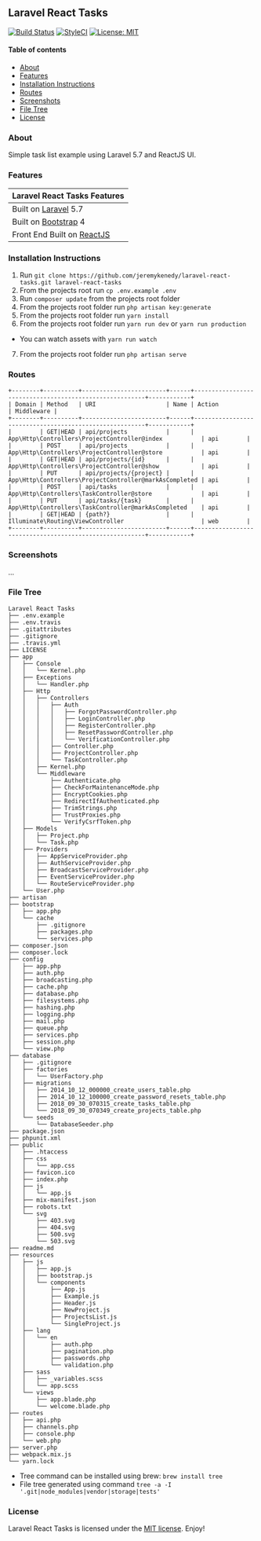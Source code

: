 ## Laravel React Tasks

[![Build Status](https://travis-ci.com/jeremykenedy/laravel-react-tasks.svg?branch=master)](https://travis-ci.com/jeremykenedy/laravel-react-tasks)
[![StyleCI](https://github.styleci.io/repos/151041710/shield?branch=master)](https://github.styleci.io/repos/151041710)
[![License: MIT](https://img.shields.io/badge/License-MIT-yellow.svg)](https://opensource.org/licenses/MIT)

#### Table of contents
- [About](#about)
- [Features](#features)
- [Installation Instructions](#installation-instructions)
- [Routes](#routes)
- [Screenshots](#screenshots)
- [File Tree](#file-tree)
- [License](#license)

### About
Simple task list example using Laravel 5.7 and ReactJS UI.

### Features
| Laravel React Tasks Features |
| :------------ |
|Built on [Laravel](http://laravel.com/) 5.7|
|Built on [Bootstrap](https://getbootstrap.com/) 4|
|Front End Built on [ReactJS](https://reactjs.org/)|

### Installation Instructions
1. Run `git clone https://github.com/jeremykenedy/laravel-react-tasks.git laravel-react-tasks`
2. From the projects root run `cp .env.example .env`
3. Run `composer update` from the projects root folder
4. From the projects root folder run `php artisan key:generate`
5. From the projects root folder run `yarn install`
6. From the projects root folder run `yarn run dev` or `yarn run production`
  * You can watch assets with `yarn run watch`
7. From the projects root folder run `php artisan serve`

### Routes

```
+--------+----------+------------------------+------+--------------------------------------------------------+------------+
| Domain | Method   | URI                    | Name | Action                                                 | Middleware |
+--------+----------+------------------------+------+--------------------------------------------------------+------------+
|        | GET|HEAD | api/projects           |      | App\Http\Controllers\ProjectController@index           | api        |
|        | POST     | api/projects           |      | App\Http\Controllers\ProjectController@store           | api        |
|        | GET|HEAD | api/projects/{id}      |      | App\Http\Controllers\ProjectController@show            | api        |
|        | PUT      | api/projects/{project} |      | App\Http\Controllers\ProjectController@markAsCompleted | api        |
|        | POST     | api/tasks              |      | App\Http\Controllers\TaskController@store              | api        |
|        | PUT      | api/tasks/{task}       |      | App\Http\Controllers\TaskController@markAsCompleted    | api        |
|        | GET|HEAD | {path?}                |      | Illuminate\Routing\ViewController                      | web        |
+--------+----------+------------------------+------+--------------------------------------------------------+------------+
```

### Screenshots
...

### File Tree

```
Laravel React Tasks
├── .env.example
├── .env.travis
├── .gitattributes
├── .gitignore
├── .travis.yml
├── LICENSE
├── app
│   ├── Console
│   │   └── Kernel.php
│   ├── Exceptions
│   │   └── Handler.php
│   ├── Http
│   │   ├── Controllers
│   │   │   ├── Auth
│   │   │   │   ├── ForgotPasswordController.php
│   │   │   │   ├── LoginController.php
│   │   │   │   ├── RegisterController.php
│   │   │   │   ├── ResetPasswordController.php
│   │   │   │   └── VerificationController.php
│   │   │   ├── Controller.php
│   │   │   ├── ProjectController.php
│   │   │   └── TaskController.php
│   │   ├── Kernel.php
│   │   └── Middleware
│   │       ├── Authenticate.php
│   │       ├── CheckForMaintenanceMode.php
│   │       ├── EncryptCookies.php
│   │       ├── RedirectIfAuthenticated.php
│   │       ├── TrimStrings.php
│   │       ├── TrustProxies.php
│   │       └── VerifyCsrfToken.php
│   ├── Models
│   │   ├── Project.php
│   │   └── Task.php
│   ├── Providers
│   │   ├── AppServiceProvider.php
│   │   ├── AuthServiceProvider.php
│   │   ├── BroadcastServiceProvider.php
│   │   ├── EventServiceProvider.php
│   │   └── RouteServiceProvider.php
│   └── User.php
├── artisan
├── bootstrap
│   ├── app.php
│   └── cache
│       ├── .gitignore
│       ├── packages.php
│       └── services.php
├── composer.json
├── composer.lock
├── config
│   ├── app.php
│   ├── auth.php
│   ├── broadcasting.php
│   ├── cache.php
│   ├── database.php
│   ├── filesystems.php
│   ├── hashing.php
│   ├── logging.php
│   ├── mail.php
│   ├── queue.php
│   ├── services.php
│   ├── session.php
│   └── view.php
├── database
│   ├── .gitignore
│   ├── factories
│   │   └── UserFactory.php
│   ├── migrations
│   │   ├── 2014_10_12_000000_create_users_table.php
│   │   ├── 2014_10_12_100000_create_password_resets_table.php
│   │   ├── 2018_09_30_070315_create_tasks_table.php
│   │   └── 2018_09_30_070349_create_projects_table.php
│   └── seeds
│       └── DatabaseSeeder.php
├── package.json
├── phpunit.xml
├── public
│   ├── .htaccess
│   ├── css
│   │   └── app.css
│   ├── favicon.ico
│   ├── index.php
│   ├── js
│   │   └── app.js
│   ├── mix-manifest.json
│   ├── robots.txt
│   └── svg
│       ├── 403.svg
│       ├── 404.svg
│       ├── 500.svg
│       └── 503.svg
├── readme.md
├── resources
│   ├── js
│   │   ├── app.js
│   │   ├── bootstrap.js
│   │   └── components
│   │       ├── App.js
│   │       ├── Example.js
│   │       ├── Header.js
│   │       ├── NewProject.js
│   │       ├── ProjectsList.js
│   │       └── SingleProject.js
│   ├── lang
│   │   └── en
│   │       ├── auth.php
│   │       ├── pagination.php
│   │       ├── passwords.php
│   │       └── validation.php
│   ├── sass
│   │   ├── _variables.scss
│   │   └── app.scss
│   └── views
│       ├── app.blade.php
│       └── welcome.blade.php
├── routes
│   ├── api.php
│   ├── channels.php
│   ├── console.php
│   └── web.php
├── server.php
├── webpack.mix.js
└── yarn.lock
```

* Tree command can be installed using brew: `brew install tree`
* File tree generated using command `tree -a -I '.git|node_modules|vendor|storage|tests'`

### License
Laravel React Tasks is licensed under the [MIT license](https://opensource.org/licenses/MIT). Enjoy!
